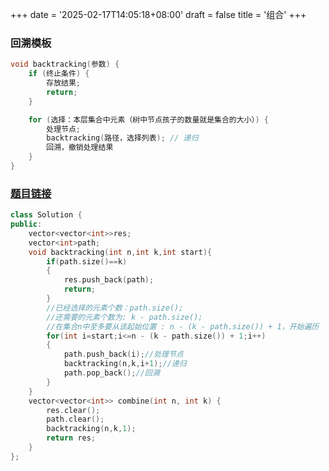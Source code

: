 +++
date = '2025-02-17T14:05:18+08:00'
draft = false
title = '组合'
+++

### 回溯模板

```cpp
void backtracking(参数) {
    if (终止条件) {
        存放结果;
        return;
    }

    for (选择：本层集合中元素（树中节点孩子的数量就是集合的大小）) {
        处理节点;
        backtracking(路径，选择列表); // 递归
        回溯，撤销处理结果
    }
}
```

### [题目链接](https://leetcode.cn/problems/combinations/)

```cpp
class Solution {
public:
    vector<vector<int>>res;
    vector<int>path;
    void backtracking(int n,int k,int start){
        if(path.size()==k)
        {
            res.push_back(path);
            return;
        }
        //已经选择的元素个数：path.size();
        //还需要的元素个数为: k - path.size();
        //在集合n中至多要从该起始位置 : n - (k - path.size()) + 1，开始遍历
        for(int i=start;i<=n - (k - path.size()) + 1;i++)
        {
            path.push_back(i);//处理节点
            backtracking(n,k,i+1);//递归
            path.pop_back();//回溯
        }
    }
    vector<vector<int>> combine(int n, int k) {
        res.clear();
        path.clear();
        backtracking(n,k,1);
        return res;
    }
};
```
